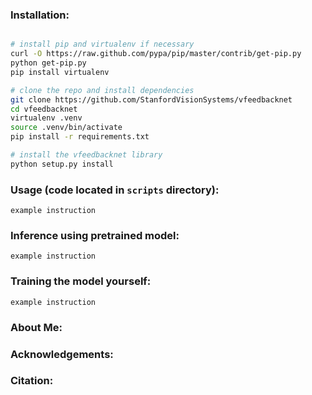 
### Installation:
```bash

# install pip and virtualenv if necessary
curl -O https://raw.github.com/pypa/pip/master/contrib/get-pip.py
python get-pip.py
pip install virtualenv

# clone the repo and install dependencies
git clone https://github.com/StanfordVisionSystems/vfeedbacknet
cd vfeedbacknet
virtualenv .venv
source .venv/bin/activate
pip install -r requirements.txt

# install the vfeedbacknet library
python setup.py install
```

### Usage (code located in `scripts` directory):
```
example instruction
```

### Inference using pretrained model:
```
example instruction
```

### Training the model yourself:
```
example instruction
```

### About Me:

### Acknowledgements:

### Citation:
```
```